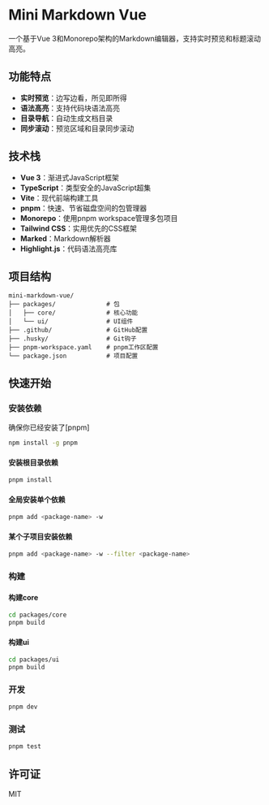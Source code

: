 # Mini Markdown Vue

一个基于Vue 3和Monorepo架构的Markdown编辑器，支持实时预览和标题滚动高亮。

## 功能特点

- **实时预览**：边写边看，所见即所得
- **语法高亮**：支持代码块语法高亮
- **目录导航**：自动生成文档目录
- **同步滚动**：预览区域和目录同步滚动

## 技术栈

- **Vue 3**：渐进式JavaScript框架
- **TypeScript**：类型安全的JavaScript超集
- **Vite**：现代前端构建工具
- **pnpm**：快速、节省磁盘空间的包管理器
- **Monorepo**：使用pnpm workspace管理多包项目
- **Tailwind CSS**：实用优先的CSS框架
- **Marked**：Markdown解析器
- **Highlight.js**：代码语法高亮库

## 项目结构

```
mini-markdown-vue/
├── packages/              # 包
│   ├── core/              # 核心功能
│   └── ui/                # UI组件
├── .github/               # GitHub配置
├── .husky/                # Git钩子
├── pnpm-workspace.yaml    # pnpm工作区配置
└── package.json           # 项目配置
```

## 快速开始

### 安装依赖

确保你已经安装了[pnpm]

```bash
npm install -g pnpm
```

#### 安装根目录依赖

```bash
pnpm install
```

#### 全局安装单个依赖

```bash
pnpm add <package-name> -w
```

#### 某个子项目安装依赖

```bash
pnpm add <package-name> -w --filter <package-name>
```

### 构建

#### 构建core

```bash
cd packages/core
pnpm build
```

#### 构建ui

```bash
cd packages/ui
pnpm build
```

### 开发

```bash
pnpm dev
```

### 测试

```bash
pnpm test
```

## 许可证

MIT
